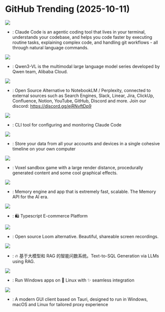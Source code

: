 # GitHub Trending (2025-10-11)

![](https://img.shields.io/badge/TypeScript-New%20393-green?style=flat-square&logo=appveyor)
- [](https://github.comundefined): Claude Code is an agentic coding tool that lives in your terminal, understands your codebase, and helps you code faster by executing routine tasks, explaining complex code, and handling git workflows - all through natural language commands.

![](https://img.shields.io/badge/Jupyter%20Notebook-New%20138-green?style=flat-square&logo=appveyor)
- [](https://github.comundefined): Qwen3-VL is the multimodal large language model series developed by Qwen team, Alibaba Cloud.

![](https://img.shields.io/badge/Python-New%20195-green?style=flat-square&logo=appveyor)
- [](https://github.comundefined): Open Source Alternative to NotebookLM / Perplexity, connected to external sources such as Search Engines, Slack, Linear, Jira, ClickUp, Confluence, Notion, YouTube, GitHub, Discord and more. Join our discord: https://discord.gg/ejRNvftDp9

![](https://img.shields.io/badge/JavaScript-New%20186-green?style=flat-square&logo=appveyor)
- [](https://github.comundefined): CLI tool for configuring and monitoring Claude Code

![](https://img.shields.io/badge/Go-New%20336-green?style=flat-square&logo=appveyor)
- [](https://github.comundefined): Store your data from all your accounts and devices in a single cohesive timeline on your own computer

![](https://img.shields.io/badge/Zig-New%20366-green?style=flat-square&logo=appveyor)
- [](https://github.comundefined): Voxel sandbox game with a large render distance, procedurally generated content and some cool graphical effects.

![](https://img.shields.io/badge/TypeScript-New%20365-green?style=flat-square&logo=appveyor)
- [](https://github.comundefined): Memory engine and app that is extremely fast, scalable. The Memory API for the AI era.

![](https://img.shields.io/badge/TypeScript-New%20662-green?style=flat-square&logo=appveyor)
- [](https://github.comundefined): 🛍️ Typescript E-commerce Platform

![](https://img.shields.io/badge/TypeScript-New%20345-green?style=flat-square&logo=appveyor)
- [](https://github.comundefined): Open source Loom alternative. Beautiful, shareable screen recordings.

![](https://img.shields.io/badge/Python-New%2059-green?style=flat-square&logo=appveyor)
- [](https://github.comundefined): 🔥 基于大模型和 RAG 的智能问数系统。Text-to-SQL Generation via LLMs using RAG.

![](https://img.shields.io/badge/TypeScript-New%20833-green?style=flat-square&logo=appveyor)
- [](https://github.comundefined): Run Windows apps on 🐧 Linux with ✨ seamless integration

![](https://img.shields.io/badge/TypeScript-New%20140-green?style=flat-square&logo=appveyor)
- [](https://github.comundefined): A modern GUI client based on Tauri, designed to run in Windows, macOS and Linux for tailored proxy experience

